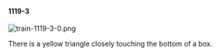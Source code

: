 #### 1119-3
![train-1119-3-0.png](https://github.com/lil-lab/nlvr/raw/master/nlvr/train/images/21/train-1119-3-0.png "train-1119-3-0.png")

There is a yellow triangle closely touching the bottom of a box.